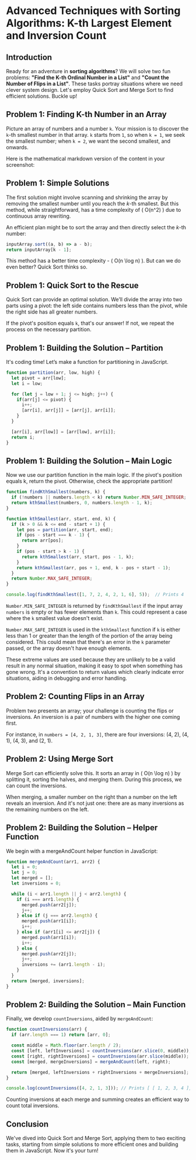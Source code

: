 # Advanced Techniques with Sorting Algorithms: K-th Largest Element and Inversion Count

## Introduction
Ready for an adventure in **sorting algorithms**? We will solve two fun problems: **"Find the K-th Ordinal Number in a List"** and **"Count the Number of Flips in a List"**. These tasks portray situations where we need clever system design. Let's employ Quick Sort and Merge Sort to find efficient solutions. Buckle up!

## Problem 1: Finding K-th Number in an Array
Picture an array of numbers and a number `k`. Your mission is to discover the `k`-th smallest number in that array. `k` starts from `1`, so when `k = 1`, we seek the smallest number; when `k = 2`, we want the second smallest, and onwards.

Here is the mathematical markdown version of the content in your screenshot:

## Problem 1: Simple Solutions

The first solution might involve scanning and shrinking the array by removing the smallest number until you reach the *k*-th smallest. But this method, while straightforward, has a time complexity of \( O(n^2) \) due to continuous array rewriting.

An efficient plan might be to sort the array and then directly select the *k*-th number:

```javascript
inputArray.sort((a, b) => a - b);
return inputArray[k - 1];
```

This method has a better time complexity - \( O(n \log n) \). But can we do even better? Quick Sort thinks so.

## Problem 1: Quick Sort to the Rescue
Quick Sort can provide an optimal solution. We’ll divide the array into two parts using a pivot: the left side contains numbers less than the pivot, while the right side has all greater numbers.

If the pivot's position equals `k`, that's our answer! If not, we repeat the process on the necessary partition.

## Problem 1: Building the Solution – Partition
It's coding time! Let’s make a function for partitioning in JavaScript.

```JavaScript
function partition(arr, low, high) {
  let pivot = arr[low];
  let i = low;

  for (let j = low + 1; j <= high; j++) {
    if(arr[j] <= pivot) {
      i++;
      [arr[i], arr[j]] = [arr[j], arr[i]];
    }
  }

  [arr[i], arr[low]] = [arr[low], arr[i]];
  return i;
}
```

## Problem 1: Building the Solution – Main Logic
Now we use our partition function in the main logic. If the pivot's position equals k, return the pivot. Otherwise, check the appropriate partition!

```JavaScript
function findKthSmallest(numbers, k) {
  if (!numbers || numbers.length < k) return Number.MIN_SAFE_INTEGER;
  return kthSmallest(numbers, 0, numbers.length - 1, k);
}

function kthSmallest(arr, start, end, k) {
  if (k > 0 && k <= end - start + 1) {
    let pos = partition(arr, start, end);
    if (pos - start === k - 1) {
      return arr[pos];
    }
    if (pos - start > k - 1) {
      return kthSmallest(arr, start, pos - 1, k);
    }
    return kthSmallest(arr, pos + 1, end, k - pos + start - 1);
  }
  return Number.MAX_SAFE_INTEGER;
}

console.log(findKthSmallest([1, 7, 2, 4, 2, 1, 6], 5));  // Prints 4
```

`Number.MIN_SAFE_INTEGER` is returned by `findKthSmallest` if the input array `numbers` is empty or has fewer elements than `k`. This could represent a case where the `k` smallest value doesn't exist.

`Number.MAX_SAFE_INTEGER` is used in the `kthSmallest` function if `k` is either less than 1 or greater than the length of the portion of the array being considered. This could mean that there's an error in the `k` parameter passed, or the array doesn't have enough elements.

These extreme values are used because they are unlikely to be a valid result in any normal situation, making it easy to spot when something has gone wrong. It's a convention to return values which clearly indicate error situations, aiding in debugging and error handling.

## Problem 2: Counting Flips in an Array
Problem two presents an array; your challenge is counting the flips or inversions. An inversion is a pair of numbers with the higher one coming first.

For instance, in `numbers = [4, 2, 1, 3]`, there are four inversions: (4, 2), (4, 1), (4, 3), and (2, 1).

## Problem 2: Using Merge Sort

Merge Sort can efficiently solve this. It sorts an array in \( O(n \log n) \) by splitting it, sorting the halves, and merging them. During this process, we can count the inversions.

When merging, a smaller number on the right than a number on the left reveals an inversion. And it's not just one: there are as many inversions as the remaining numbers on the left.

## Problem 2: Building the Solution – Helper Function
We begin with a mergeAndCount helper function in JavaScript:

```JavaScript
function mergeAndCount(arr1, arr2) {
  let i = 0;
  let j = 0;
  let merged = [];
  let inversions = 0;

  while (i < arr1.length || j < arr2.length) {
    if (i === arr1.length) {
      merged.push(arr2[j]);
      j++;
    } else if (j === arr2.length) {
      merged.push(arr1[i]);
      i++;
    } else if (arr1[i] <= arr2[j]) {
      merged.push(arr1[i]);
      i++;
    } else {
      merged.push(arr2[j]);
      j++;
      inversions += (arr1.length - i);
    }
  }
  return [merged, inversions];
}
```

## Problem 2: Building the Solution – Main Function
Finally, we develop `countInversions`, aided by `mergeAndCount`:

```JavaScript
function countInversions(arr) {
  if (arr.length === 1) return [arr, 0];

  const middle = Math.floor(arr.length / 2);
  const [left, leftInversions] = countInversions(arr.slice(0, middle));
  const [right, rightInversions] = countInversions(arr.slice(middle));
  const [merged, mergeInversions] = mergeAndCount(left, right);

  return [merged, leftInversions + rightInversions + mergeInversions];
}

console.log(countInversions([4, 2, 1, 3])); // Prints [ [ 1, 2, 3, 4 ], 4 ]
```

Counting inversions at each merge and summing creates an efficient way to count total inversions.

## Conclusion
We've dived into Quick Sort and Merge Sort, applying them to two exciting tasks, starting from simple solutions to more efficient ones and building them in JavaScript. Now it's your turn!
